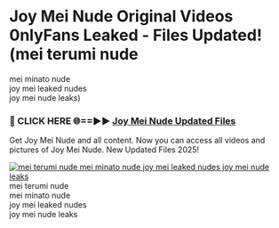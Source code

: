 # Joy Mei Nude Original Videos 0nlyFans Leaked - Files Updated! (mei terumi nude<br>
mei minato nude<br>
joy mei leaked nudes<br>
joy mei nude leaks)

<h3>🔴 CLICK HERE 🌐==►► <a href="https://tinyurl.com/2p9ay9w9" rel="nofollow">Joy Mei Nude Updated Files</a></h3>

Get Joy Mei Nude and all content. Now you can access all videos and pictures of Joy Mei Nude. New Updated Files 2025!

[![mei terumi nude<br>
mei minato nude<br>
joy mei leaked nudes<br>
joy mei nude leaks](https://i.imgur.com/KQgVmj3.gif)](https://tinyurl.com/2p9ay9w9)
mei terumi nude<br>
mei minato nude<br>
joy mei leaked nudes<br>
joy mei nude leaks